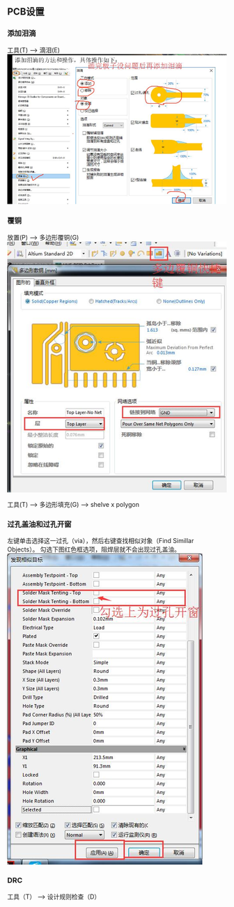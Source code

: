 ## PCB设置

### 添加泪滴
工具(T) --> 滴泪(E)
![](/assets/PCB布局操作.jpg)

### 覆铜
放置(P) --> 多边形覆铜(G)
![](/assets/3.PCBassets/PCB设置.jpg)

工具(T) --> 多边形填充(G) --> shelve x polygon

### 过孔盖油和过孔开窗
左键单击选择这一过孔（via），然后右键查找相似对象（Find Simillar Objects）。
勾选下图红色框选项，阻焊层就不会出现过孔盖油。
![](/assets/3.PCBassets/PCB设置1.jpg)

### DRC
工具（T） --> 设计规则检查（D）